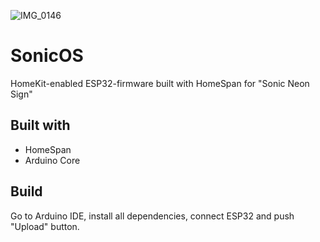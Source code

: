 ![IMG_0146](https://user-images.githubusercontent.com/25728414/157519346-d8d8477f-480e-48b4-b354-6b8a160d7bee.gif)

# SonicOS

HomeKit-enabled ESP32-firmware built with HomeSpan for "Sonic Neon Sign"

## Built with

- HomeSpan
- Arduino Core

## Build

Go to Arduino IDE, install all dependencies, connect ESP32 and push "Upload" button.
